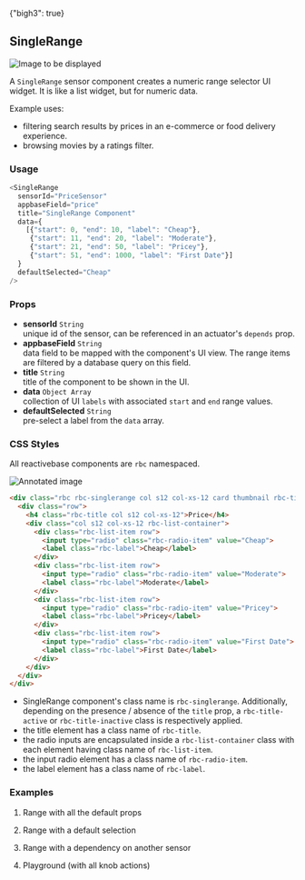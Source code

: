 {"bigh3": true}

## SingleRange

![Image to be displayed](https://i.imgur.com/55jFax6.png)

A `SingleRange` sensor component creates a numeric range selector UI widget. It is like a list widget, but for numeric data.

Example uses:
* filtering search results by prices in an e-commerce or food delivery experience.
* browsing movies by a ratings filter.

### Usage

```js
<SingleRange
  sensorId="PriceSensor"
  appbaseField="price"
  title="SingleRange Component"
  data={
    [{"start": 0, "end": 10, "label": "Cheap"},
     {"start": 11, "end": 20, "label": "Moderate"},
     {"start": 21, "end": 50, "label": "Pricey"},
     {"start": 51, "end": 1000, "label": "First Date"}]
  }
  defaultSelected="Cheap"
/>
```

### Props

- **sensorId** `String`  
    unique id of the sensor, can be referenced in an actuator's `depends` prop.
- **appbaseField** `String`  
    data field to be mapped with the component's UI view. The range items are filtered by a database query on this field.
- **title** `String`  
    title of the component to be shown in the UI.
- **data** `Object Array`  
    collection of UI `labels` with associated `start` and `end` range values.
- **defaultSelected** `String`  
    pre-select a label from the `data` array.


### CSS Styles

All reactivebase components are `rbc` namespaced.

![Annotated image](https://i.imgur.com/CIOLTQo.png)

```html
<div class="rbc rbc-singlerange col s12 col-xs-12 card thumbnail rbc-title-active">
  <div class="row">
    <h4 class="rbc-title col s12 col-xs-12">Price</h4>
    <div class="col s12 col-xs-12 rbc-list-container">
      <div class="rbc-list-item row">
        <input type="radio" class="rbc-radio-item" value="Cheap">
        <label class="rbc-label">Cheap</label>
      </div>
      <div class="rbc-list-item row">
        <input type="radio" class="rbc-radio-item" value="Moderate">
        <label class="rbc-label">Moderate</label>
      </div>
      <div class="rbc-list-item row">
        <input type="radio" class="rbc-radio-item" value="Pricey">
        <label class="rbc-label">Pricey</label>
      </div>
      <div class="rbc-list-item row">
        <input type="radio" class="rbc-radio-item" value="First Date">
        <label class="rbc-label">First Date</label>
      </div>
    </div>
  </div>
</div>
```

* SingleRange component's class name is `rbc-singlerange`. Additionally, depending on the presence / absence of the `title` prop, a `rbc-title-active` or `rbc-title-inactive` class is respectively applied.
* the title element has a class name of `rbc-title`.
* the radio inputs are encapsulated inside a `rbc-list-container` class with each element having class name of `rbc-list-item`.
* the input radio element has a class name of `rbc-radio-item`.
* the label element has a class name of `rbc-label`.


### Examples

1. Range with all the default props

2. Range with a default selection

3. Range with a dependency on another sensor

4. Playground (with all knob actions)


